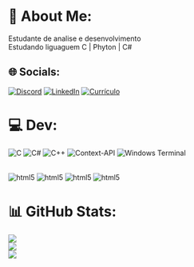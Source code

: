 # 💫 About Me:
Estudante de analise e desenvolvimento<br>Estudando liguaguem C | Phyton | C#


## 🌐 Socials:
[![Discord](https://img.shields.io/badge/Discord-%237289DA.svg?logo=discord&logoColor=white)](https://discord.gg/Sonicopan) [![LinkedIn](https://img.shields.io/badge/LinkedIn-%230077B5.svg?logo=linkedin&logoColor=white)](https://linkedin.com/in/thonne-cleiton/) 
<a href="https://github.com/ThonneSilva/ThonneSilva/blob/main/Profile%20(1).pdf">
  <img src="https://img.shields.io/badge/Curr%C3%ADculo-%230077B5.svg?logo=pdf&logoColor=white" alt="Currículo">
</a>

# 💻 Dev:
![C](https://img.shields.io/badge/c-%2300599C.svg?style=for-the-badge&logo=c&logoColor=white) ![C#](https://img.shields.io/badge/c%23-%23239120.svg?style=for-the-badge&logo=csharp&logoColor=white) ![C++](https://img.shields.io/badge/c++-%2300599C.svg?style=for-the-badge&logo=c%2B%2B&logoColor=white) ![Context-API](https://img.shields.io/badge/Context--Api-000000?style=for-the-badge&logo=react) ![Windows Terminal](https://img.shields.io/badge/Windows%20Terminal-%234D4D4D.svg?style=for-the-badge&logo=windows-terminal&logoColor=white)
<div style ="display: inline_block"><br/>
 <img align="center" alt="html5" src="https://img.shields.io/badge/MySQL-00000F?style=for-the-badge&logo=mysql&logoColor=white" />
 <img align="center" alt="html5" src="https://img.shields.io/badge/Lua-2C2D72?style=for-the-badge&logo=lua&logoColor=white" />
 <img align="center" alt="html5" src="https://img.shields.io/badge/Angular-DD0031?style=for-the-badge&logo=angular&logoColor=white" />
 <img align="center" alt="html5" src="https://img.shields.io/badge/Django-092E20?style=for-the-badge&logo=django&logoColor=white" />
</div>


# 📊 GitHub Stats:
![](https://github-readme-stats.vercel.app/api?username=ThonneSilva&theme=nightowl&hide_border=false&include_all_commits=false&count_private=false)<br/>
![](https://github-readme-streak-stats.herokuapp.com/?user=ThonneSilva&theme=nightowl&hide_border=false)<br/>
![](https://github-readme-stats.vercel.app/api/top-langs/?username=ThonneSilva&theme=nightowl&hide_border=false&include_all_commits=false&count_private=false&layout=compact)




<!-- Proudly created with GPRM ( https://gprm.itsvg.in ) -->
